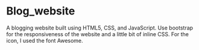 # Blog_website
A blogging website built using HTML5, CSS, and JavaScript. Use bootstrap for the responsiveness of the website and a little bit of inline CSS. For the icon, I used the font Awesome.
